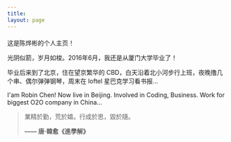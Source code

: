 ```yaml
---
title:
layout: page
---
```


<h1 class="main-color" style="font-size: 1em; font-weight: 400;">
这是陈烨彬的个人主页！
</h1>


光阴似箭，岁月如梭。2016年6月，我还是从厦门大学毕业了！

毕业后来到了北京，住在望京繁华的 CBD，白天沿着北小河步行上班，夜晚撸几个串、偶尔弹弹钢琴，周末在 loftel 星巴克学习看书报...

I'am Robin Chen! Now live in Beijing. Involved in Coding, Business. Work for biggest O2O company in China...

<blockquote class="blockquote-center">
<p>業精於勤，荒於嬉。行成於思，毀於隨。</p>
<p><strong> —— 唐‧韓愈《進學解》</strong></p>
</blockquote>

